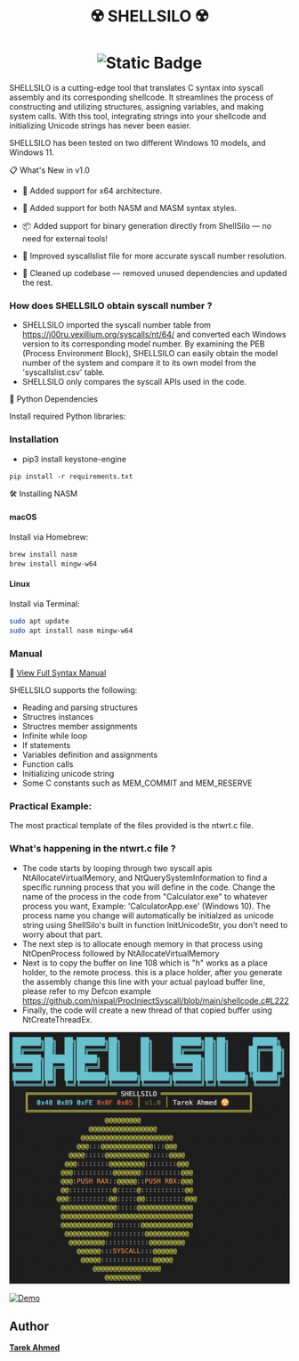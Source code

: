 <h1 align="center">
☢️ <b>SHELLSILO</b> ☢️
</h1>

<h1 align="center">
  <img src="https://img.shields.io/badge/ShellSilo-Shellcode%20%26%20Syscall%20Interpreter%20for%20Low--Level%20Operations-blue?style=for-the-badge" alt="Static Badge"/>
</h1>

SHELLSILO is a cutting-edge tool that translates C syntax into syscall assembly and its corresponding shellcode. It streamlines the process of constructing and utilizing structures, assigning variables, and making system calls. With this tool, integrating strings into your shellcode and initializing Unicode strings has never been easier.

SHELLSILO has been tested on two different Windows 10 models, and Windows 11.

📋 What's New in v1.0

* 🧠 Added support for x64 architecture.

* 🧾 Added support for both NASM and MASM syntax styles.

* 📦 Added support for binary generation directly from ShellSilo — no need for external tools!

* 🧮 Improved syscallslist file for more accurate syscall number resolution.

* 🧹 Cleaned up codebase — removed unused dependencies and updated the rest.

### How does SHELLSILO obtain syscall number ?
* SHELLSILO imported the syscall number table from https://j00ru.vexillium.org/syscalls/nt/64/ and converted each Windows version to its corresponding model number. By examining the PEB (Process Environment Block), SHELLSILO can easily obtain the model number of the system and compare it to its own model from the 'syscallslist.csv' table.
* SHELLSILO only compares the syscall APIs used in the code.


🐍 Python Dependencies

Install required Python libraries:

### Installation
* pip3 install keystone-engine
```
pip install -r requirements.txt
```

🛠 Installing NASM
#### macOS
Install via Homebrew:
```Bash
brew install nasm
brew install mingw-w64
```

#### Linux
Install via Terminal:
```Bash
sudo apt update
sudo apt install nasm mingw-w64
```






### Manual
📘 [View Full Syntax Manual](manual.md)


SHELLSILO supports the following:

* Reading and parsing structures
* Structres instances
* Structres member assignments
* Infinite while loop
* If statements
* Variables definition and assignments
* Function calls
* Initializing unicode string
* Some C constants such as MEM_COMMIT and MEM_RESERVE


### Practical Example:
The most practical template of the files provided is the ntwrt.c file.
### What's happening in the ntwrt.c file ?
* The code starts by looping through two syscall apis NtAllocateVirtualMemory, and NtQuerySystemInformation to find a specific running process that you will define in the code. Change the name of the process in the code from "Calculator.exe" to whatever process you want, Example: 'CalculatorApp.exe' (Windows 10). The process name you change will automatically be initialzed as unicode string using ShellSilo's built in function InitUnicodeStr, you don't need to worry about that part.
* The next step is to allocate enough memory in that process using NtOpenProcess followed by NtAllocateVirtualMemory
* Next is to copy the buffer on line 108 which is "h" works as a place holder, to the remote process. this is a place holder, after you generate the assembly change this line with your actual payload buffer line, please refer to my Defcon example 
https://github.com/nixpal/ProcInjectSyscall/blob/main/shellcode.c#L222
* Finally, the code will create a new thread of that copied buffer using NtCreateThreadEx.

![Alt text](https://github.com/nixpal/shellsilo/blob/main/images/banner.png)


[![Demo](https://img.shields.io/badge/Watch%20Demo-blue?style=for-the-badge)](https://www.youtube.com/watch?v=WVUoo6X5RaU "ShellSilo Demo")


## Author

**[Tarek Ahmed](https://github.com/nixpal)**

